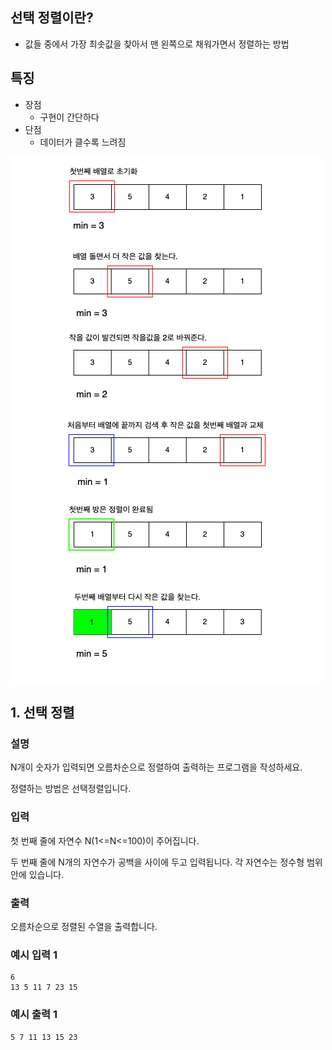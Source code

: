 
## 선택 정렬이란?
- 값들 중에서 가장 최솟값을 찾아서 맨 왼쪽으로 채워가면서 정렬하는 방법

## 특징
- 장점
  - 구현이 간단하다
- 단점
  - 데이터가 클수록 느려짐

![](https://github.com/dididiri1/java-algorithm/blob/main/study/images/06_01.png?raw=true)

## 1. 선택 정렬

### 설명
N개이 숫자가 입력되면 오름차순으로 정렬하여 출력하는 프로그램을 작성하세요.

정렬하는 방법은 선택정렬입니다.

### 입력
첫 번째 줄에 자연수 N(1<=N<=100)이 주어집니다.

두 번째 줄에 N개의 자연수가 공백을 사이에 두고 입력됩니다. 각 자연수는 정수형 범위 안에 있습니다.

### 출력
오름차순으로 정렬된 수열을 출력합니다.

### 예시 입력 1 
```
6
13 5 11 7 23 15
```
### 예시 출력 1
```
5 7 11 13 15 23
```